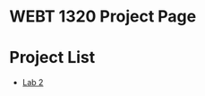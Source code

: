 # WEBT 1320 Project Page

<h1>Project List</h1>

<ul>
  <li><a href="/index.html" target="_blank"> Lab 2 </a></li>
</ul> 
